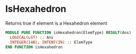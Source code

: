 # IsHexahedron

Returns true if element is a Hexahedron element

```fortran
MODULE PURE FUNCTION isHexahedron(ElemType) RESULT(Ans)
  LOGICAL(LGT) :: Ans
  INTEGER(I4B), INTENT(IN) :: ElemType
END FUNCTION isHexahedron
```
